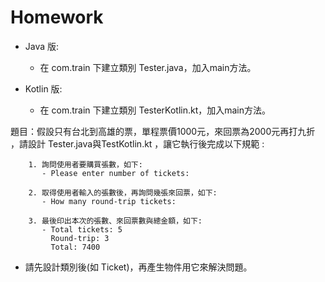 # Homework

 - Java 版: 
   - 在 com.train 下建立類別 Tester.java，加入main方法。

 - Kotlin 版: 
   - 在 com.train 下建立類別 TesterKotlin.kt，加入main方法。

題目：假設只有台北到高雄的票，單程票價1000元，來回票為2000元再打九折
，請設計 Tester.java與TestKotlin.kt ，讓它執行後完成以下規範 :

		1. 詢問使用者要購買張數，如下:
		   - Please enter number of tickets: 
    
		2. 取得使用者輸入的張數後，再詢問幾張來回票，如下:
		   - How many round-trip tickets: 
    
		3. 最後印出本次的張數、來回票數與總金額，如下:
		   - Total tickets: 5
		     Round-trip: 3
		     Total: 7400
       
* 請先設計類別後(如 Ticket)，再產生物件用它來解決問題。

